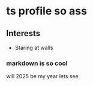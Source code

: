 # ts profile so ass

## Interests
- Staring at walls

### markdown is so cool



will 2025 be my year lets see
